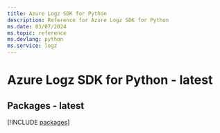 ```yaml
---
title: Azure Logz SDK for Python
description: Reference for Azure Logz SDK for Python
ms.date: 03/07/2024
ms.topic: reference
ms.devlang: python
ms.service: logz
---
```

# Azure Logz SDK for Python - latest
## Packages - latest
[!INCLUDE [packages](logz-index.md)]
